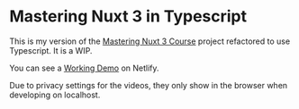 # Mastering Nuxt 3 in Typescript

This is my version of the [Mastering Nuxt 3 Course](https://https://masteringnuxt.com/) project refactored to use Typescript. It is a WIP.

You can see a [Working Demo](https://sweet-sunflower-cab468.netlify.app/course) on Netlify.

Due to privacy settings for the videos, they only show in the browser when developing on localhost.
